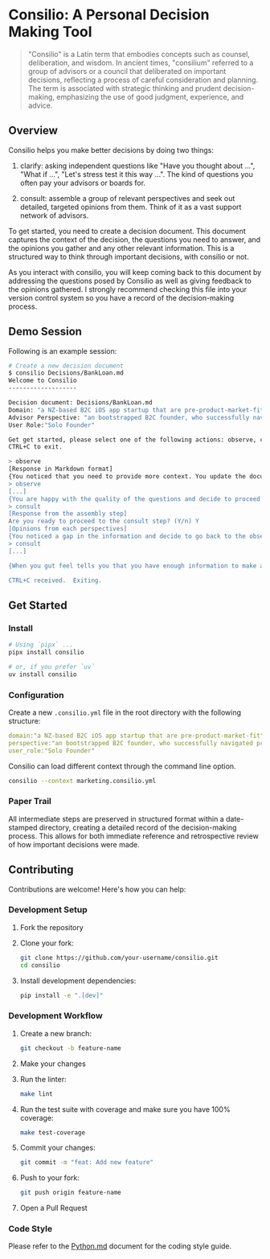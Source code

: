 # Consilio: A Personal Decision Making Tool

> "Consilio" is a Latin term that embodies concepts such as counsel,
> deliberation, and wisdom. In ancient times, "consilium" referred to a group
> of advisors or a council that deliberated on important decisions, reflecting
> a process of careful consideration and planning. The term is associated with
> strategic thinking and prudent decision-making, emphasizing the use of good
> judgment, experience, and advice.

## Overview

Consilio helps you make better decisions by doing two things:

1. clarify: asking independent questions like "Have you thought about ...",  "What if ...", "Let's
   stress test it this way ...".  The kind of questions you often pay your advisors or boards for.

2. consult: assemble a group of relevant perspectives and seek out
   detailed, targeted opinions from them. Think of it as a vast
   support network of advisors.  

To get started, you need to create a decision document. This document
captures the context of the decision, the questions you need to answer, and the
opinions you gather and any other relevant information. This is a structured way to think through important decisions, with consilio or not.

As you interact with consilio, you will keep coming back to this document by addressing
the questions posed by Consilio as well as giving feedback to the opinions gathered.
I strongly recommend checking this file into your version control system so you have a
record of the decision-making process.

## Demo Session

Following is an example session:

```bash
# Create a new decision document
$ consilio Decisions/BankLoan.md
Welcome to Consilio
-------------------

Decision document: Decisions/BankLoan.md
Domain: "a NZ-based B2C iOS app startup that are pre-product-market-fit"
Advisor Perspective: "an bootstrapped B2C founder, who successfully navigated pre-PMF phase with limited capital. , living outside of US but your main market is US."
User Role:"Solo Founder"

Get get started, please select one of the following actions: observe, consult.
CTRL+C to exit.

> observe
[Response in Markdown format]
{You noticed that you need to provide more context. You update the document in your editor.  Now, let's try again.}
> observe
[...]
{You are happy with the quality of the questions and decide to proceed.}
> consult
[Response from the assembly step]
Are you ready to proceed to the consult step? (Y/n) Y
[Opinions from each perspectives]
{You noticed a gap in the information and decide to go back to the observe step.}
> consult
[...]

{When you gut feel tells you that you have enough information to make a decision. }

CTRL+C received.  Exiting.
```

## Get Started

### Install

```bash
# Using `pipx` ... 
pipx install consilio

# or, if you prefer `uv`
uv install consilio
```

### Configuration

Create a new `.consilio.yml` file in the root directory with the following
structure:

```yaml
domain:"a NZ-based B2C iOS app startup that are pre-product-market-fit"
perspective:"an bootstrapped B2C founder, who successfully navigated pre-PMF phase with limited capital. , living outside of US but your main market is US."
user_role:"Solo Founder"
```

Consilio can load different context through the command line option.

```bash
consilio --context marketing.consilio.yml
```

### Paper Trail

All intermediate steps are preserved in structured format within a date-stamped
directory, creating a detailed record of the decision-making process. This
allows for both immediate reference and retrospective review of how important
decisions were made.

## Contributing

Contributions are welcome! Here's how you can help:

### Development Setup

1. Fork the repository
2. Clone your fork:

   ```bash
   git clone https://github.com/your-username/consilio.git
   cd consilio
   ```

3. Install development dependencies:

   ```bash
   pip install -e ".[dev]"
   ```

### Development Workflow

1. Create a new branch:

   ```bash
   git checkout -b feature-name
   ```

2. Make your changes
3. Run the linter:

   ```bash
   make lint
   ```

4. Run the test suite with coverage and make sure you have 100% coverage:

   ```bash
   make test-coverage
   ```

5. Commit your changes:

   ```bash
   git commit -m "feat: Add new feature"
   ```

6. Push to your fork:

   ```bash
   git push origin feature-name
   ```

7. Open a Pull Request

### Code Style

Please refer to the [Python.md](Python.md) document for the coding style guide.
